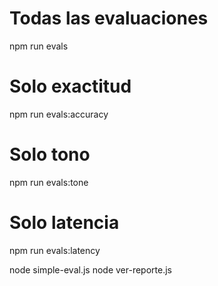 # Todas las evaluaciones
npm run evals

# Solo exactitud
npm run evals:accuracy

# Solo tono
npm run evals:tone

# Solo latencia
npm run evals:latency


node simple-eval.js
node ver-reporte.js